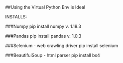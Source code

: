 ##Using the Virtual Python Env is Ideal


INSTALLS:

###Numpy
pip install numpy
v. 1.18.3 

###Pandas 
pip install pandas
v. 1.0.3


###Selenium - web crawling driver
pip install selenium

###BeautifulSoup - html parser
pip install bs4
